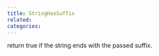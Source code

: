 ```yaml
---
title: StringHasSuffix
related:
categories:
---
```


return true if the string ends with the passed suffix.